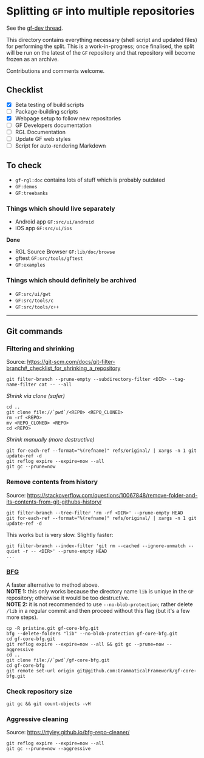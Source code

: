 # Splitting `GF` into multiple repositories

See the [gf-dev thread](https://groups.google.com/d/topic/gf-dev/fedRMIi44pE/discussion).

This directory contains everything necessary (shell script and updated files) for performing the split.
This is a work-in-progress; once finalised, the split will be run on the latest of the `GF` repository and that repository will become frozen as an archive.

Contributions and comments welcome.

## Checklist

- [x] Beta testing of build scripts
- [ ] Package-building scripts
- [x] Webpage setup to follow new repositories
- [ ] GF Developers documentation
- [ ] RGL Documentation
- [ ] Update GF web styles
- [ ] Script for auto-rendering Markdown

## To check

- `gf-rgl:doc` contains lots of stuff which is probably outdated
- `GF:demos`
- `GF:treebanks`

### Things which should live separately

- Android app `GF:src/ui/android`
- iOS app `GF:src/ui/ios`

**Done**
- RGL Source Browser `GF:lib/doc/browse`
- gftest `GF:src/tools/gftest`
- `GF:examples`

### Things which should definitely be archived

- `GF:src/ui/gwt`
- `GF:src/tools/c`
- `GF:src/tools/c++`

---

## Git commands

### Filtering and shrinking
Source: https://git-scm.com/docs/git-filter-branch#_checklist_for_shrinking_a_repository
```
git filter-branch --prune-empty --subdirectory-filter <DIR> --tag-name-filter cat -- --all
```

*Shrink via clone (safer)*
```
cd ..
git clone file://`pwd`/<REPO> <REPO_CLONED>
rm -rf <REPO>
mv <REPO_CLONED> <REPO>
cd <REPO>
```

*Shrink manually (more destructive)*
```
git for-each-ref --format="%(refname)" refs/original/ | xargs -n 1 git update-ref -d
git reflog expire --expire=now --all
git gc --prune=now
```

### Remove contents from history
Source: https://stackoverflow.com/questions/10067848/remove-folder-and-its-contents-from-git-githubs-history/
```
git filter-branch --tree-filter 'rm -rf <DIR>' --prune-empty HEAD
git for-each-ref --format="%(refname)" refs/original/ | xargs -n 1 git update-ref -d
```
This works but is very slow.
Slightly faster:

```
git filter-branch --index-filter 'git rm --cached --ignore-unmatch --quiet -r -- <DIR>' --prune-empty HEAD
...
```

### [BFG](https://rtyley.github.io/bfg-repo-cleaner/)
A faster alternative to method above.  
**NOTE 1:** this only works because the directory name `lib` is unique in the `GF` repository; otherwise it would be too destructive.  
**NOTE 2:** it is not recommended to use `--no-blob-protection`; rather delete `/lib` in a regular commit and then proceed without this flag (but it's a few more steps).

```
cp -R pristine.git gf-core-bfg.git
bfg --delete-folders "lib" --no-blob-protection gf-core-bfg.git
cd gf-core-bfg.git
git reflog expire --expire=now --all && git gc --prune=now --aggressive
cd ..
git clone file://`pwd`/gf-core-bfg.git
cd gf-core-bfg
git remote set-url origin git@github.com:GrammaticalFramework/gf-core-bfg.git
```

### Check repository size
```
git gc && git count-objects -vH
```

### Aggressive cleaning
Source: https://rtyley.github.io/bfg-repo-cleaner/
```
git reflog expire --expire=now --all
git gc --prune=now --aggressive
```
